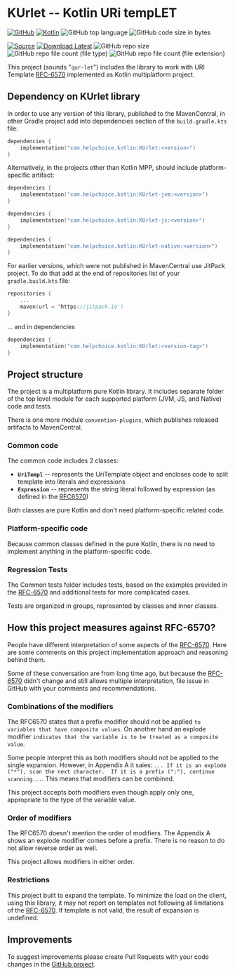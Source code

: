 # **KUrlet** -- **K**otlin **UR**i temp**LET**

[![GitHub](https://img.shields.io/github/license/C06A/KUrlet?logo=apache)](https://github.com/C06A/KUrlet/blob/master/LICENSE)
[![Kotlin](https://img.shields.io/badge/kotlin-1.9.10-blue.svg?logo=kotlin&color=yellow)](http://kotlinlang.org)
![GitHub top language](https://img.shields.io/github/languages/top/C06A/KUrlet)
![GitHub code size in bytes](https://img.shields.io/github/languages/code-size/C06A/KUrlet)

[![Source](https://img.shields.io/badge/project-GITHub-green.svg?logo=github)](https://github.com/C06A/KUrlet)
[![Download Latest](https://img.shields.io/badge/download-GITHub-green.svg?logo=github)](https://github.com/C06A/KUrlet/releases)
![GitHub repo size](https://img.shields.io/github/repo-size/C06A/KUrlet?logo=github)
![GitHub repo file count (file type)](https://img.shields.io/github/directory-file-count/C06A/KUrlet?logo=github)
![GitHub repo file count (file extension)](https://img.shields.io/github/directory-file-count/C06A/KUrlet/src?label=extensions&logo=github)

[//]: # (![GitHub last commit &#40;by committer&#41;]&#40;https://img.shields.io/github/last-commit/C06A/KUrlet/develop&#41;)

[//]: # (![GitHub tag checks state]&#40;https://img.shields.io/github/checks-status/C06A/KUrlet/2.1.0&#41;)

[//]: # (![GitHub Release Date - Published_At]&#40;https://img.shields.io/github/release-date/C06A/KUrlet&#41;)

[//]: # ([![Maven Central]&#40;https://img.shields.io/maven-central/v/com.helpchoice.kotlin/KUrlet?logo=apachemaven&#41;]&#40;https://mvnrepository.com/search?q=KUrlet&d=com.helpchoice&#41;)

[//]: # (![GitHub all releases]&#40;https://img.shields.io/github/downloads/C06A/KUrlet/total&#41;)

[//]: # ()
[//]: # (![GitHub issues]&#40;https://img.shields.io/github/issues-raw/C06A/KUrlet?logo=github&#41;)

[//]: # (![GitHub pull requests]&#40;https://img.shields.io/github/issues-pr-raw/C06A/KUrlet?logo=github&#41;)

[//]: # (![GitHub Discussions]&#40;https://img.shields.io/github/discussions/C06A/KUrlet&#41;)

[//]: # (![GitHub forks]&#40;https://img.shields.io/github/forks/C06A/KUrlet&#41;)

[//]: # (![GitHub Repo stars]&#40;https://img.shields.io/github/stars/C06A/KUrlet?label=Repo+stars&#41;)

[//]: # (![GitHub watchers]&#40;https://img.shields.io/github/watchers/C06A/KUrlet&#41;)

[//]: # (![GitHub followers]&#40;https://img.shields.io/github/followers/C06A&#41;)
[//]: # (![GitHub User's stars]&#40;https://img.shields.io/github/stars/C06A?label=User+stars&#41;)

[//]: # (![GitHub contributors &#40;via allcontributors.org&#41;]&#40;https://img.shields.io/github/contributors/C06A/KUrlet?color=blue&#41;)
[//]: # (![GitHub language count]&#40;https://img.shields.io/github/languages/count/C06A/KUrlet&#41;)
[//]: # (![GitHub search hit counter]&#40;https://img.shields.io/github/search/C06A/KUrlet/search&#41;)
[//]: # (![GitHub issues]&#40;https://img.shields.io/github/issues/C06A/KUrlet&#41;)
[//]: # (![GitHub pull requests]&#40;https://img.shields.io/github/issues-pr/C06A/KUrlet&#41;)
[//]: # (![Maven metadata URL]&#40;https://img.shields.io/maven-metadata/v?metadataUrl=https://repo1.maven.org/maven2/com/helpchoice/kotlin/KUrlet/maven-metadata.xml&logo=apachemaven&#41;)
[//]: # (![GitHub release &#40;with filter&#41;]&#40;https://img.shields.io/github/v/release/C06A/KUrlet&#41;)

This project (sounds "`qur-let`") includes the library
to work with URI Template [RFC-6570](https://tools.ietf.org/html/rfc6570) implemented as Kotlin multiplatform project.

## Dependency on KUrlet library

In order to use any version of this library, published to the MavenCentral, in other Gradle project
add into dependencies section of the `build.gradle.kts` file:
```kotlin
dependencies {
    implementation("com.helpchoice.kotlin:KUrlet:<version>")
}
```

Alternatively, in the projects other than Kotlin MPP, should include platform-specific artifact:
```kotlin
dependencies {
    implementation("com.helpchoice.kotlin:KUrlet-jvm:<version>")
}
```
```kotlin
dependencies {
    implementation("com.helpchoice.kotlin:KUrlet-js:<version>")
}
```
```kotlin
dependencies {
    implementation("com.helpchoice.kotlin:KUrlet-native:<version>")
}
```

For earlier versions, which were not published in MavenCentral use JitPack project.
To do that add at the end of repositories list of your `gradle.build.kts` file:

```kotlin
repositories {
    ...
    maven(url = 'https://jitpack.io')
}
```
... and in dependencies
```kotlin
dependencies {
    implementation("com.helpchoice.kotlin:KUrlet:<version-tag>")
}
```

## Project structure

The project is a multiplatform pure Kotlin library. It includes separate folder of the top level module
for each supported platform (JVM, JS, and Native) code and tests.

There is one more module `convention-plugins`, which publishes released artifacts to MavenCentral.

### Common code

The common code includes 2 classes:

* **`UriTempl`** -- represents the UriTemplate object and encloses code to split template into literals and expressions
* **`Expression`** -- represents the string literal followed by expression
(as defined in the [RFC6570](https://www.rfc-editor.org/rfc/rfc6570))

Both classes are pure Kotlin and don't need platform-specific related code.

### Platform-specific code

Because common classes defined in the pure Kotlin, there is no need to implement anything in the platform-specific code.

### Regression Tests

The Common tests folder includes tests, based on the examples
provided in the [RFC-6570](https://www.rfc-editor.org/rfc/rfc6570) and additional tests for more complicated cases.

Tests are organized in groups, represented by classes and inner classes.

## How this project measures against RFC-6570?

People have different interpretation of some aspects of the [RFC-6570](https://www.rfc-editor.org/rfc/rfc6570). Here are some comments
on this project implementation approach and reasoning behind them.

Some of these conversation are from long time ago,
but because the [RFC-6570](https://www.rfc-editor.org/rfc/rfc6570) didn't change and still allows multiple interpretation,
file issue in GitHub with your comments and recommendations.

### Combinations of the modifiers

The RFC6570 states that a prefix modifier should not be applied `to variables that have composite values`.
On another hand an explode modifier `indicates that the variable is to be treated as a composite value`.

Some people interpret this as both modifiers should not be applied to the single expansion. However, in Appendix A
it saies: `... If it is an explode ("*"), scan the next character.  If it is a prefix (":"), continue scanning...`.
This means that modifiers can be combined.

This project accepts both modifiers even though apply only one, appropriate to the type of the variable value.


### Order of modifiers

The RFC6570 doesn't mention the order of modifiers. The Appendix A shows an explode modifier comes before a prefix.
There is no reason to do not allow reverse order as well.

This project allows modifiers in either order.


### Restrictions

This project built to expand the template. To minimize the load on the client, using this library,
it may not report on templates not following all limitations of the [RFC-6570](https://www.rfc-editor.org/rfc/rfc6570).
If template is not valid, the result of expansion is undefined.


[//]: # (### Resources)

[//]: # ()
[//]: # (Online utility to test URI Template: https://www.utilities-online.info/uritemplate)


## Improvements

To suggest improvements please create Pull Requests with your code changes in
the [GitHub project](https://github.com/C06A/KUrlet/pulls).
